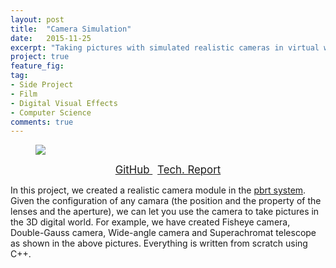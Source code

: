 ```yaml
---
layout: post
title:  "Camera Simulation"
date:   2015-11-25
excerpt: "Taking pictures with simulated realistic cameras in virtual world."
project: true
feature_fig:
tag:
- Side Project
- Film
- Digital Visual Effects
- Computer Science
comments: true
---
```


<figure>
	<img src="{{site.url}}/assets/img/Camera/lenses.jpg">
</figure>

<center>
	<a href="https://github.com/momohuang/Virtual-Camera-Simulation" target="_blank" class="btn">
		<span style="font-size: 120%;">
		GitHub
		</span>
	</a>
	&nbsp;
	<a href="{{site.url}}/assets/img/Camera/camera_report.pdf" target="_blank" class="btn">
		<span style="font-size: 120%;">
		Tech. Report
		</span>
	</a>
</center>

<p>In this project, we created a realistic camera module in the <a href="http://www.pbrt.org" target="_blank">pbrt system</a>. Given the configuration of any camara (the position and the property of the lenses and the aperture), we can let you use the camera to take pictures in the 3D digital world. For example, we have created Fisheye camera, Double-Gauss camera, Wide-angle camera and Superachromat telescope as shown in the above pictures. Everything is written from scratch using C++.</p>
